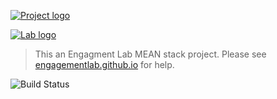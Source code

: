 [![Project logo](https://res.cloudinary.com/engagement-lab-home/image/upload/c_scale,w_350,f_auto/v1553794302/beta-blocks/img/logo "Project logo")](https://betablocks.city/)

[![Lab logo](https://res.cloudinary.com/engagement-lab-home/image/upload/f_auto,c_scale,w_100//logos/logo-bootstrapper.png "Engagement Lab logo")](http://elab.emerson.edu/)
> This an Engagment Lab MEAN stack project. Please see [engagementlab.github.io](https://engagementlab.github.io) for help.

![Build Status](https://api.travis-ci.org/engagementlab/beta-blocks.svg?branch=master "Build Status")